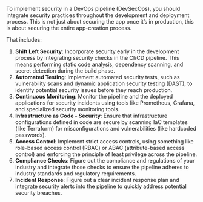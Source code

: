 To implement security in a DevOps pipeline (DevSecOps), you should integrate security practices throughout the development and deployment process. This is not just about securing the app once it’s in production, this is about securing the entire app-creation process.

That includes:

1. **Shift Left Security**: Incorporate security early in the development process by integrating security checks in the CI/CD pipeline. This means performing static code analysis, dependency scanning, and secret detection during the build phase.
2. **Automated Testing**: Implement automated security tests, such as vulnerability scans and dynamic application security testing (DAST), to identify potential security issues before they reach production.
3. **Continuous Monitoring**: Monitor the pipeline and the deployed applications for security incidents using tools like Prometheus, Grafana, and specialized security monitoring tools.
4. **Infrastructure as Code - Security**: Ensure that infrastructure configurations defined in code are secure by scanning IaC templates (like Terraform) for misconfigurations and vulnerabilities (like hardcoded passwords).
5. **Access Control**: Implement strict access controls, using something like role-based access control (RBAC) or ABAC (attribute-based access control) and enforcing the principle of least privilege across the pipeline.
6. **Compliance Checks**: Figure out the compliance and regulations of your industry and integrate those checks to ensure the pipeline adheres to industry standards and regulatory requirements.
7. **Incident Response**: Figure out a clear incident response plan and integrate security alerts into the pipeline to quickly address potential security breaches.
